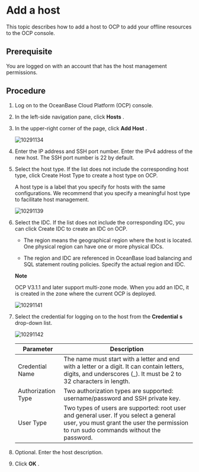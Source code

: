 Add a host 
===============================

This topic describes how to add a host to OCP to add your offline resources to the OCP console. 

**Prerequisite** 
-------------------------------------

You are logged on with an account that has the host management permissions.

**Procedure** 
----------------------------------

1. Log on to the OceanBase Cloud Platform (OCP) console.

   

2. In the left-side navigation pane, click **Hosts** .

   

3. In the upper-right corner of the page, click **Add Host** .

   ![10291134](https://help-static-aliyun-doc.aliyuncs.com/assets/img/en-US/5505277361/p345687.png)
   

4. Enter the IP address and SSH port number. Enter the IPv4 address of the new host. The SSH port number is 22 by default.

   

5. Select the host type. If the list does not include the corresponding host type, click Create Host Type to create a host type on OCP. 

   A host type is a label that you specify for hosts with the same configurations. We recommend that you specify a meaningful host type to facilitate host management.

   ![10291139](https://help-static-aliyun-doc.aliyuncs.com/assets/img/en-US/5505277361/p345696.png)
   

6. Select the IDC. If the list does not include the corresponding IDC, you can click Create IDC to create an IDC on OCP. 

   * The region means the geographical region where the host is located. One physical region can have one or more physical IDCs.

     
   
   * The region and IDC are referenced in OceanBase load balancing and SQL statement routing policies. Specify the actual region and IDC.

     
   

   
   **Note**

   

   OCP V3.1.1 and later support multi-zone mode. When you add an IDC, it is created in the zone where the current OCP is deployed.

   ![10291141](https://help-static-aliyun-doc.aliyuncs.com/assets/img/en-US/5505277361/p345699.png)
   

7. Select the credential for logging on to the host from the **Credential** **s** drop-down list. 

   ![10291142](https://help-static-aliyun-doc.aliyuncs.com/assets/img/en-US/5505277361/p345700.png)
   

   |     Parameter      |                                                                                  Description                                                                                  |
   |--------------------|-------------------------------------------------------------------------------------------------------------------------------------------------------------------------------|
   | Credential Name    | The name must start with a letter and end with a letter or a digit. It can contain letters, digits, and underscores (_). It must be 2 to 32 characters in length.             |
   | Authorization Type | Two authorization types are supported: username/password and SSH private key.                                                                                                 |
   | User Type          | Two types of users are supported: root user and general user. If you select a general user, you must grant the user the permission to run sudo commands without the password. |

   

8. Optional. Enter the host description.

   

9. Click **OK** .

   




